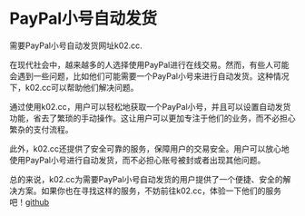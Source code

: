 # PayPal小号自动发货

需要PayPal小号自动发货网址k02.cc. 

在现代社会中，越来越多的人选择使用PayPal进行在线交易。然而，有些人可能会遇到一些问题，比如他们可能需要一个PayPal小号来进行自动发货。这种情况下，k02.cc可以帮助他们解决问题。

通过使用k02.cc，用户可以轻松地获取一个PayPal小号，并且可以设置自动发货功能，省去了繁琐的手动操作。这让用户可以更加专注于他们的业务，而不必担心繁杂的支付流程。

此外，k02.cc还提供了安全可靠的服务，保障用户的交易安全。用户可以放心地使用PayPal小号进行自动发货，而不必担心账号被封或者出现其他问题。

总的来说，k02.cc为需要PayPal小号自动发货的用户提供了一个便捷、安全的解决方案。如果你也在寻找这样的服务，不妨前往k02.cc，体验一下他们的服务吧！[github](https://github.com)